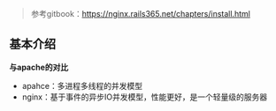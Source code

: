 > 参考gitbook：https://nginx.rails365.net/chapters/install.html

## 基本介绍
**与apache的对比**  
- apahce：多进程多线程的并发模型
- nginx：基于事件的异步IO并发模型，性能更好，是一个轻量级的服务器